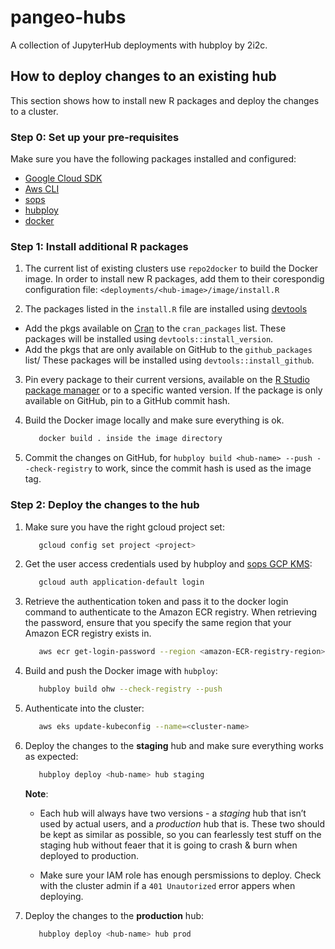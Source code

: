 
# pangeo-hubs

A collection of JupyterHub deployments with hubploy by 2i2c.

## How to deploy changes to an existing hub

This section shows how to install new R packages and deploy the changes to a cluster.

### Step 0: Set up your pre-requisites
Make sure you have the following packages installed and configured:

   - [Google Cloud SDK](https://cloud.google.com/sdk/docs/install)
   - [Aws CLI](https://docs.aws.amazon.com/cli/latest/userguide/cli-configure-quickstart.html)
   - [sops](https://github.com/mozilla/sops/releases)
   - [hubploy](https://github.com/yuvipanda/hubploy)
   - [docker](https://docs.docker.com/install/)

### Step 1: Install additional R packages

1. The current list of existing clusters use `repo2docker` to build the Docker
image. In order to install new R packages, add them to their corespondig configuration
file: `<deployments/<hub-image>/image/install.R`

2. The packages listed in the `install.R` file are installed using
[devtools](https://www.r-project.org/nosvn/pandoc/devtools.html)

- Add the pkgs available on [Cran](https://cran.r-project.org) to the `cran_packages`
  list. These packages will be installed using `devtools::install_version`.
- Add the pkgs that are only available on GitHub to the `github_packages` list/
  These packages will be installed using `devtools::install_github`.

3. Pin every package to their current versions, available on the
[R Studio package manager](https://packagemanager.rstudio.com/client/#/repos/1/packages)
or to a specific wanted version. If the package is only available on GitHub, pin to a GitHub commit hash.

4. Build the Docker image locally and make sure everything is ok.

   ```bash
      docker build . inside the image directory
   ```

5. Commit the changes on GitHub, for `hubploy build <hub-name> --push --check-registry` to work,
since the commit hash is used as the image tag.

### Step 2: Deploy the changes to the hub

1. Make sure you have the right gcloud project set:

   ```bash
      gcloud config set project <project>
   ```

3. Get the user access credentials used by hubploy and [sops GCP KMS](https://github.com/mozilla/sops#22encrypting-using-gcp-kms):

   ```bash
      gcloud auth application-default login
   ```

4. Retrieve the authentication token and pass it to the docker login command to authenticate to the Amazon ECR registry.
   When retrieving the password, ensure that you specify the same region that your Amazon ECR registry exists in.

   ```bash
      aws ecr get-login-password --region <amazon-ECR-registry-region> | docker login --username AWS --password-stdin <aws_account_id>.dkr.ecr.<amazon-ECR-registry-region>.amazonaws.com
   ```

5. Build and push the Docker image with `hubploy`:

   ```bash
      hubploy build ohw --check-registry --push
   ```

6. Authenticate into the cluster:

   ```bash
      aws eks update-kubeconfig --name=<cluster-name>
   ```

7. Deploy the changes to the **staging** hub and make sure everything works as expected:

   ```bash
      hubploy deploy <hub-name> hub staging
   ```

   **Note**: 
      * Each hub will always have two versions - a *staging* hub that isn’t used
      by actual users, and a *production* hub that is. These two should be
      kept as similar as possible, so you can fearlessly test stuff on the
      staging hub without feaer that it is going to crash & burn when deployed
      to production.

      * Make sure your IAM role has enough persmissions to deploy. Check with the cluster admin if
      a `401 Unautorized` error appers when deploying.

8. Deploy the changes to the **production** hub:

   ```bash
      hubploy deploy <hub-name> hub prod
   ```
